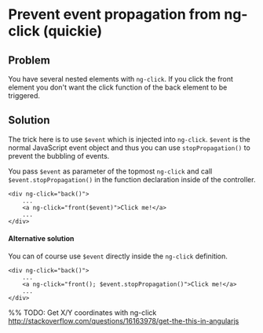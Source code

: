 # Prevent event propagation from ng-click (quickie)

## Problem

You have several nested elements with `ng-click`. If you click the front element you don't want the click function of
the back element to be triggered.


## Solution

The trick here is to use `$event` which is injected into `ng-click`. `$event` is the normal JavaScript event object
and thus you can use `stopPropagation()` to prevent the bubbling of events.

You pass `$event` as parameter of the topmost `ng-click` and call `$event.stopPropagation()` in the function
declaration inside of the controller.

~~~
<div ng-click="back()">
    ...
    <a ng-click="front($event)">Click me!</a>
    ...
</div>
~~~


#### Alternative solution

You can of course use `$event` directly inside the `ng-click` definition.

~~~
<div ng-click="back()">
    ...
    <a ng-click="front(); $event.stopPropagation()">Click me!</a>
    ...
</div>
~~~


%% TODO: Get X/Y coordinates with ng-click http://stackoverflow.com/questions/16163978/get-the-this-in-angularjs
